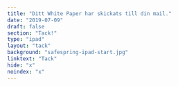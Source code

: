 ```yaml
---
title: "Ditt White Paper har skickats till din mail."
date: "2019-07-09"
draft: false
section: "Tack!"
type: "ipad"
layout: "tack"
background: "safespring-ipad-start.jpg"
linktext: "Tack"
hide: "x"
noindex: "x"
---
```

